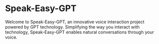 # Speak-Easy-GPT
Welcome to Speak-Easy-GPT, an innovative voice interaction project powered by GPT technology. Simplifying the way you interact with technology, Speak-Easy-GPT enables natural conversations through your voice.
